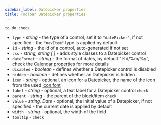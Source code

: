 ```yaml
---
sidebar_label: Datepicker properties
title: Toolbar Datepicker properties
---
```


`to do check`

- `type` - *string* - the type of a control, set it to `"datePicker"`, if not specified - the `"navItem"` type is applied by default
- `id` - *string* - the id of a control, auto-generated if not set
- `css` - *string, string [ ]* - adds style classes to a Datepicker control
- `dateFormat` - *string* - the format of dates, by default "%d/%m/%y", check the [Calendar properties](calendar/api/calendar_dateformat_config.md) for more details
- `disabled` - *boolean* - defines whether a Datepicker control is disabled
- `hidden` - *boolean* - defines whether an Datepicker is hidden
- `icon` - *string* - optional, an icon for a Datepicker, the name of the icon from the used [icon font](helpers/icon.md)
- `label` - *string* - optional, a text label for a Datepicker control `check`
- `parent` - *string* - the parent of the block/item `check`
- `value` - *string, Date* - optional, the initial value of a Datepicker, if not specified - the current date is applied by default 
- `width` - *string* - optional, the width of the field
- `tooltip` - `check`